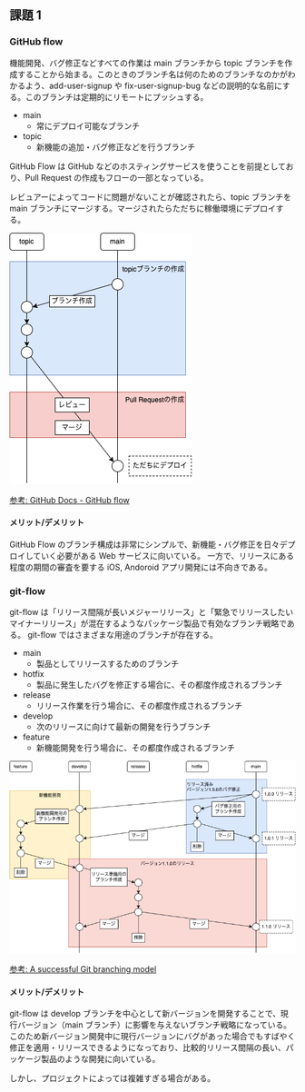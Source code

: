 ## 課題 1

### GitHub flow

機能開発、バグ修正などすべての作業は main ブランチから topic ブランチを作成することから始まる。このときのブランチ名は何のためのブランチなのかがわかるよう、add-user-signup や fix-user-signup-bug などの説明的な名前にする。このブランチは定期的にリモートにプッシュする。

- main
  - 常にデプロイ可能なブランチ
- topic
  - 新機能の追加・バグ修正などを行うブランチ

GitHub Flow は GitHub などのホスティングサービスを使うことを前提としており、Pull Request の作成もフローの一部となっている。

レビュアーによってコードに問題がないことが確認されたら、topic ブランチを main ブランチにマージする。マージされたらただちに稼働環境にデプロイする。

![](./images/github_flow.drawio.png)

[参考: GitHub Docs - GitHub flow](https://docs.github.com/en/get-started/quickstart/github-flow)

#### メリット/デメリット

GitHub Flow のブランチ構成は非常にシンプルで、新機能・バグ修正を日々デプロイしていく必要がある Web サービスに向いている。
一方で、リリースにある程度の期間の審査を要する iOS, Andoroid アプリ開発には不向きである。

### git-flow

git-flow は「リリース間隔が長いメジャーリリース」と「緊急でリリースしたいマイナーリリース」が混在するようなパッケージ製品で有効なブランチ戦略である。
git-flow ではさまざまな用途のブランチが存在する。

- main
  - 製品としてリリースするためのブランチ
- hotfix
  - 製品に発生したバグを修正する場合に、その都度作成されるブランチ
- release
  - リリース作業を行う場合に、その都度作成されるブランチ
- develop
  - 次のリリースに向けて最新の開発を行うブランチ
- feature
  - 新機能開発を行う場合に、その都度作成されるブランチ

![](./images/git-flow.drawio.png)

[参考: A successful Git branching model](https://nvie.com/posts/a-successful-git-branching-model/)

#### メリット/デメリット

git-flow は develop ブランチを中心として新バージョンを開発することで、現行バージョン（main ブランチ）に影響を与えないブランチ戦略になっている。
このため新バージョン開発中に現行バージョンにバグがあった場合でもすばやく修正を適用・リリースできるようになっており、比較的リリース間隔の長い、パッケージ製品のような開発に向いている。

しかし、プロジェクトによっては複雑すぎる場合がある。

